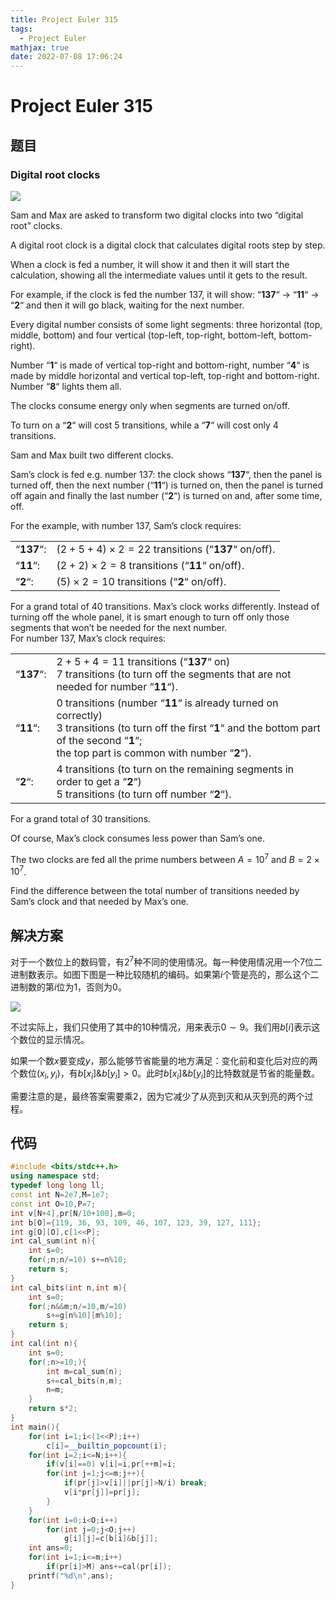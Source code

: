 ```yaml
---
title: Project Euler 315
tags:
  - Project Euler
mathjax: true
date: 2022-07-08 17:06:24
---
```


<escape><!-- more --></escape>

# Project Euler 315

## 题目

### Digital root clocks

![](../images/p315_clocks.gif)

Sam and Max are asked to transform two digital clocks into two “digital root” clocks.

A digital root clock is a digital clock that calculates digital roots step by step.

When a clock is fed a number, it will show it and then it will start the calculation, showing all the intermediate values until it gets to the result.

For example, if the clock is fed the number $137$, it will show: “**137**“ → “**11**“ → “**2**“ and then it will go black, waiting for the next number.

Every digital number consists of some light segments: three horizontal (top, middle, bottom) and four vertical (top-left, top-right, bottom-left, bottom-right).

Number “**1**“ is made of vertical top-right and bottom-right, number “**4**“ is made by middle horizontal and vertical top-left, top-right and bottom-right. Number “**8**“ lights them all.

The clocks consume energy only when segments are turned on/off.

To turn on a “**2**“ will cost 5 transitions, while a “**7**“ will cost only 4 transitions.

Sam and Max built two different clocks.

Sam’s clock is fed e.g. number 137: the clock shows “**137**“, then the panel is turned off, then the next number (“**11**“) is turned on, then the panel is turned off again and finally the last number (“**2**“) is turned on and, after some time, off.

For the example, with number $137$, Sam’s clock requires:

|||
|-|-|
|“**137**“:|$(2 + 5 + 4)  \times 2 = 22$ transitions (“**137**“ on/off).|
|“**11**“:|$(2 + 2)  \times 2 = 8$ transitions (“**11**“ on/off).|
|“**2**“:|$(5)  \times 2 = 10$ transitions (“**2**“ on/off).|

For a grand total of 40 transitions.
Max’s clock works differently. Instead of turning off the whole panel, it is smart enough to turn off only those segments that won’t be needed for the next number.<br>For number 137, Max’s clock requires:

|||
|-|-|
|“**137**“:|$2 + 5 + 4 = 11$ transitions (“**137**“ on)<br>$7$ transitions (to turn off the segments that are not needed for number “**11**“).|
|“**11**“:|$0$ transitions (number “**11**“ is already turned on correctly)<br>$3$ transitions (to turn off the first “**1**“ and the bottom part of the second “**1**“;<br>the top part is common with number “**2**“).|
|“**2**“:|$4$ transitions (to turn on the remaining segments in order to get a “**2**“)<br>$5$ transitions (to turn off number “**2**“).|

For a grand total of $30$ transitions.

Of course, Max’s clock consumes less power than Sam’s one.

The two clocks are fed all the prime numbers between $A = 10^7$ and $B = 2\times10^7$.

Find the difference between the total number of transitions needed by Sam’s clock and that needed by Max’s one.

## 解决方案

对于一个数位上的数码管，有$2^7$种不同的使用情况。每一种使用情况用一个$7$位二进制数表示。如图下图是一种比较随机的编码。如果第$i$个管是亮的，那么这个二进制数的第$i$位为$1$，否则为$0$。

![](../images/p315-1.png)

不过实际上，我们只使用了其中的$10$种情况，用来表示$0\sim9$。我们用$b[i]$表示这个数位的显示情况。

如果一个数$x$要变成$y$，那么能够节省能量的地方满足：变化前和变化后对应的两个数位$(x_i,y_i)$，有$b[x_i]\&b[y_i]>0$。此时$b[x_i]\&b[y_i]$的比特数就是节省的能量数。

需要注意的是，最终答案需要乘$2$，因为它减少了从亮到灭和从灭到亮的两个过程。

## 代码

```C++
#include <bits/stdc++.h>
using namespace std;
typedef long long ll;
const int N=2e7,M=1e7;
const int O=10,P=7;
int v[N+4],pr[N/10+100],m=0;
int b[O]={119, 36, 93, 109, 46, 107, 123, 39, 127, 111};
int g[O][O],c[1<<P];
int cal_sum(int n){
    int s=0;
    for(;n;n/=10) s+=n%10;
    return s;
}
int cal_bits(int n,int m){
    int s=0;
    for(;n&&m;n/=10,m/=10)
        s+=g[n%10][m%10];
    return s;
}
int cal(int n){
    int s=0;
    for(;n>=10;){
        int m=cal_sum(n);
        s+=cal_bits(n,m);
        n=m;
    }
    return s*2;
}
int main(){
    for(int i=1;i<(1<<P);i++)
        c[i]=__builtin_popcount(i);
    for(int i=2;i<=N;i++){
        if(v[i]==0) v[i]=i,pr[++m]=i;
        for(int j=1;j<=m;j++){
            if(pr[j]>v[i]||pr[j]>N/i) break;
            v[i*pr[j]]=pr[j];
        }
    }
    for(int i=0;i<O;i++)
        for(int j=0;j<O;j++)
            g[i][j]=c[b[i]&b[j]];
    int ans=0;
    for(int i=1;i<=m;i++)
        if(pr[i]>M) ans+=cal(pr[i]);
    printf("%d\n",ans);
}

```

